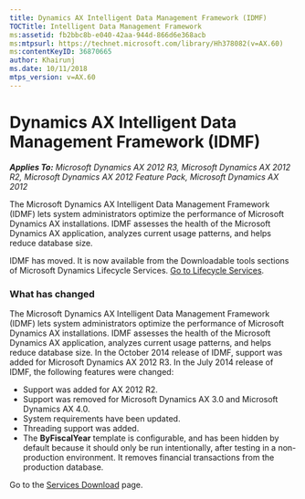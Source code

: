 ```yaml
---
title: Dynamics AX Intelligent Data Management Framework (IDMF)
TOCTitle: Intelligent Data Management Framework
ms:assetid: fb2bbc8b-e040-42aa-944d-866d6e368acb
ms:mtpsurl: https://technet.microsoft.com/library/Hh378082(v=AX.60)
ms:contentKeyID: 36870665
author: Khairunj
ms.date: 10/11/2018
mtps_version: v=AX.60
---
```


# Dynamics AX Intelligent Data Management Framework (IDMF)


_**Applies To:** Microsoft Dynamics AX 2012 R3, Microsoft Dynamics AX 2012 R2, Microsoft Dynamics AX 2012 Feature Pack, Microsoft Dynamics AX 2012_

The Microsoft Dynamics AX Intelligent Data Management Framework (IDMF) lets system administrators optimize the performance of Microsoft Dynamics AX installations. IDMF assesses the health of the Microsoft Dynamics AX application, analyzes current usage patterns, and helps reduce database size.

IDMF has moved. It is now available from the Downloadable tools sections of Microsoft Dynamics Lifecycle Services. [Go to Lifecycle Services](https://lcs.dynamics.com).

### What has changed

The Microsoft Dynamics AX Intelligent Data Management Framework (IDMF) lets system administrators optimize the performance of Microsoft Dynamics AX installations. IDMF assesses the health of the Microsoft Dynamics AX application, analyzes current usage patterns, and helps reduce database size. In the October 2014 release of IDMF, support was added for Microsoft Dynamics AX 2012 R3. In the July 2014 release of IDMF, the following features were changed:

-   Support was added for AX 2012 R2.
-   Support was removed for Microsoft Dynamics AX 3.0 and Microsoft Dynamics AX 4.0.
-   System requirements have been updated.
-   Threading support was added.
-   The **ByFiscalYear** template is configurable, and has been hidden by default because it should only be run intentionally, after testing in a non-production environment. It removes financial transactions from the production database.

Go to the [Services Download](http://go.microsoft.com/fwlink/?LinkID=228149) page.






  


